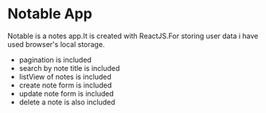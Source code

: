 # Notable App

Notable is a notes app.It is created with ReactJS.For storing user data i have used 
browser's local storage.
- pagination is included
- search by note title is included
- listView of notes is included
- create note form is included
- update note form is included
- delete a note is also included
